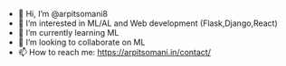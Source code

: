 - 👋 Hi, I’m @arpitsomani8
- 👀 I’m interested in ML/AL and Web development (Flask,Django,React)
- 🌱 I’m currently learning ML
- 💞️ I’m looking to collaborate on ML
- 📫 How to reach me: https://arpitsomani.in/contact/

<!---
arpitsomani8/arpitsomani8 is a ✨ special ✨ repository because its `README.md` (this file) appears on your GitHub profile.
You can click the Preview link to take a look at your changes.
--->
